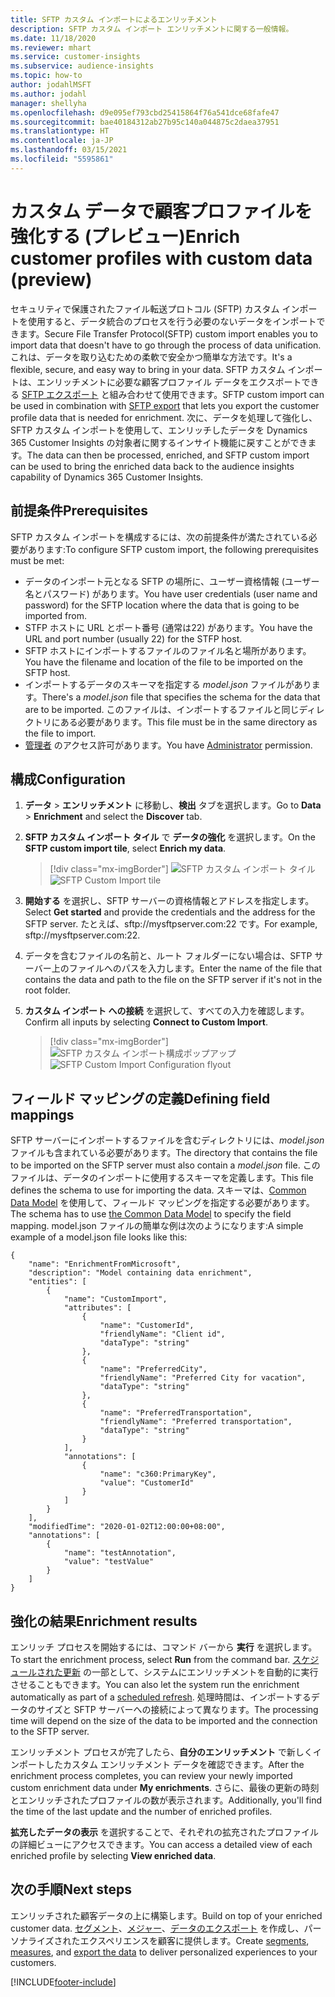 ```yaml
---
title: SFTP カスタム インポートによるエンリッチメント
description: SFTP カスタム インポート エンリッチメントに関する一般情報。
ms.date: 11/18/2020
ms.reviewer: mhart
ms.service: customer-insights
ms.subservice: audience-insights
ms.topic: how-to
author: jodahlMSFT
ms.author: jodahl
manager: shellyha
ms.openlocfilehash: d9e095ef793cbd25415864f76a541dce68fafe47
ms.sourcegitcommit: bae40184312ab27b95c140a044875c2daea37951
ms.translationtype: HT
ms.contentlocale: ja-JP
ms.lasthandoff: 03/15/2021
ms.locfileid: "5595861"
---
```

# <a name="enrich-customer-profiles-with-custom-data-preview"></a><span data-ttu-id="5df47-103">カスタム データで顧客プロファイルを強化する (プレビュー)</span><span class="sxs-lookup"><span data-stu-id="5df47-103">Enrich customer profiles with custom data (preview)</span></span>

<span data-ttu-id="5df47-104">セキュリティで保護されたファイル転送プロトコル (SFTP) カスタム インポートを使用すると、データ統合のプロセスを行う必要のないデータをインポートできます。</span><span class="sxs-lookup"><span data-stu-id="5df47-104">Secure File Transfer Protocol(SFTP) custom import enables you to import data that doesn't have to go through the process of data unification.</span></span> <span data-ttu-id="5df47-105">これは、データを取り込むための柔軟で安全かつ簡単な方法です。</span><span class="sxs-lookup"><span data-stu-id="5df47-105">It's a flexible, secure, and easy way to bring in your data.</span></span> <span data-ttu-id="5df47-106">SFTP カスタム インポートは、エンリッチメントに必要な顧客プロファイル データをエクスポートできる [SFTP エクスポート](export-sftp.md) と組み合わせて使用できます。</span><span class="sxs-lookup"><span data-stu-id="5df47-106">SFTP custom import can be used in combination with [SFTP export](export-sftp.md) that lets you export the customer profile data that is needed for enrichment.</span></span> <span data-ttu-id="5df47-107">次に、データを処理して強化し、SFTP カスタム インポートを使用して、エンリッチしたデータを Dynamics 365 Customer Insights の対象者に関するインサイト機能に戻すことができます。</span><span class="sxs-lookup"><span data-stu-id="5df47-107">The data can then be processed, enriched, and SFTP custom import can be used to bring the enriched data back to the audience insights capability of Dynamics 365 Customer Insights.</span></span>

## <a name="prerequisites"></a><span data-ttu-id="5df47-108">前提条件</span><span class="sxs-lookup"><span data-stu-id="5df47-108">Prerequisites</span></span>

<span data-ttu-id="5df47-109">SFTP カスタム インポートを構成するには、次の前提条件が満たされている必要があります:</span><span class="sxs-lookup"><span data-stu-id="5df47-109">To configure SFTP custom import, the following prerequisites must be met:</span></span>

- <span data-ttu-id="5df47-110">データのインポート元となる SFTP の場所に、ユーザー資格情報 (ユーザー名とパスワード) があります。</span><span class="sxs-lookup"><span data-stu-id="5df47-110">You have user credentials (user name and password) for the SFTP location where the data that is going to be imported from.</span></span>
- <span data-ttu-id="5df47-111">STFP ホストに URL とポート番号 (通常は22) があります。</span><span class="sxs-lookup"><span data-stu-id="5df47-111">You have the URL and port number (usually 22) for the STFP host.</span></span>
- <span data-ttu-id="5df47-112">SFTP ホストにインポートするファイルのファイル名と場所があります。</span><span class="sxs-lookup"><span data-stu-id="5df47-112">You have the filename and location of the file to be imported on the SFTP host.</span></span>
- <span data-ttu-id="5df47-113">インポートするデータのスキーマを指定する *model.json* ファイルがあります。</span><span class="sxs-lookup"><span data-stu-id="5df47-113">There's a *model.json* file that specifies the schema for the data that are to be imported.</span></span> <span data-ttu-id="5df47-114">このファイルは、インポートするファイルと同じディレクトリにある必要があります。</span><span class="sxs-lookup"><span data-stu-id="5df47-114">This file must be in the same directory as the file to import.</span></span>
- <span data-ttu-id="5df47-115">[管理者](permissions.md#administrator) のアクセス許可があります。</span><span class="sxs-lookup"><span data-stu-id="5df47-115">You have [Administrator](permissions.md#administrator) permission.</span></span>

## <a name="configuration"></a><span data-ttu-id="5df47-116">構成</span><span class="sxs-lookup"><span data-stu-id="5df47-116">Configuration</span></span>

1. <span data-ttu-id="5df47-117">**データ** > **エンリッチメント** に移動し、**検出** タブを選択します。</span><span class="sxs-lookup"><span data-stu-id="5df47-117">Go to **Data** > **Enrichment** and select the **Discover** tab.</span></span>

1. <span data-ttu-id="5df47-118">**SFTP カスタム インポート タイル** で **データの強化** を選択します。</span><span class="sxs-lookup"><span data-stu-id="5df47-118">On the **SFTP custom import tile**, select **Enrich my data**.</span></span>

   > [!div class="mx-imgBorder"]
   > <span data-ttu-id="5df47-119">![SFTP カスタム インポート タイル](media/SFTP_Custom_Import_tile.png "SFTP カスタム インポート タイル")</span><span class="sxs-lookup"><span data-stu-id="5df47-119">![SFTP Custom Import tile](media/SFTP_Custom_Import_tile.png "SFTP Custom Import tile")</span></span>

1. <span data-ttu-id="5df47-120">**開始する** を選択し、SFTP サーバーの資格情報とアドレスを指定します。</span><span class="sxs-lookup"><span data-stu-id="5df47-120">Select **Get started** and provide the credentials and the address for the SFTP server.</span></span> <span data-ttu-id="5df47-121">たとえば、sftp://mysftpserver.com:22 です。</span><span class="sxs-lookup"><span data-stu-id="5df47-121">For example, sftp://mysftpserver.com:22.</span></span>

1. <span data-ttu-id="5df47-122">データを含むファイルの名前と、ルート フォルダーにない場合は、SFTP サーバー上のファイルへのパスを入力します。</span><span class="sxs-lookup"><span data-stu-id="5df47-122">Enter the name of the file that contains the data and path to the file on the SFTP server if it's not in the root folder.</span></span>

1. <span data-ttu-id="5df47-123">**カスタム インポート への接続** を選択して、すべての入力を確認します。</span><span class="sxs-lookup"><span data-stu-id="5df47-123">Confirm all inputs by selecting **Connect to Custom Import**.</span></span>

   > [!div class="mx-imgBorder"]
   > <span data-ttu-id="5df47-124">![SFTP カスタム インポート構成ポップアップ](media/SFTP_Custom_Import_Configuration_flyout.png "SFTP カスタム インポート構成ポップアップ")</span><span class="sxs-lookup"><span data-stu-id="5df47-124">![SFTP Custom Import Configuration flyout](media/SFTP_Custom_Import_Configuration_flyout.png "SFTP Custom Import Configuration flyout")</span></span>

## <a name="defining-field-mappings"></a><span data-ttu-id="5df47-125">フィールド マッピングの定義</span><span class="sxs-lookup"><span data-stu-id="5df47-125">Defining field mappings</span></span> 

<span data-ttu-id="5df47-126">SFTP サーバーにインポートするファイルを含むディレクトリには、*model.json* ファイルも含まれている必要があります。</span><span class="sxs-lookup"><span data-stu-id="5df47-126">The directory that contains the file to be imported on the SFTP server must also contain a *model.json* file.</span></span> <span data-ttu-id="5df47-127">このファイルは、データのインポートに使用するスキーマを定義します。</span><span class="sxs-lookup"><span data-stu-id="5df47-127">This file defines the schema to use for importing the data.</span></span> <span data-ttu-id="5df47-128">スキーマは、[Common Data Model](/common-data-model/) を使用して、フィールド マッピングを指定する必要があります。</span><span class="sxs-lookup"><span data-stu-id="5df47-128">The schema has to use [the Common Data Model](/common-data-model/) to specify the field mapping.</span></span> <span data-ttu-id="5df47-129">model.json ファイルの簡単な例は次のようになります:</span><span class="sxs-lookup"><span data-stu-id="5df47-129">A simple example of a model.json file looks like this:</span></span>

```
{
    "name": "EnrichmentFromMicrosoft",
    "description": "Model containing data enrichment",
    "entities": [
        {
            "name": "CustomImport",
            "attributes": [
                {
                    "name": "CustomerId",
                    "friendlyName": "Client id",
                    "dataType": "string"
                },
                {
                    "name": "PreferredCity",
                    "friendlyName": "Preferred City for vacation",
                    "dataType": "string"
                },
                {
                    "name": "PreferredTransportation",
                    "friendlyName": "Preferred transportation",
                    "dataType": "string"
                }
            ],
            "annotations": [
                {
                    "name": "c360:PrimaryKey",
                    "value": "CustomerId"
                }
            ]
        }
    ],
    "modifiedTime": "2020-01-02T12:00:00+08:00",
    "annotations": [
        {
            "name": "testAnnotation",
            "value": "testValue"
        }
    ]
}
```

## <a name="enrichment-results"></a><span data-ttu-id="5df47-130">強化の結果</span><span class="sxs-lookup"><span data-stu-id="5df47-130">Enrichment results</span></span>

<span data-ttu-id="5df47-131">エンリッチ プロセスを開始するには、コマンド バーから **実行** を選択します。</span><span class="sxs-lookup"><span data-stu-id="5df47-131">To start the enrichment process, select **Run** from the command bar.</span></span> <span data-ttu-id="5df47-132">[スケジュールされた更新](system.md#schedule-tab) の一部として、システムにエンリッチメントを自動的に実行させることもできます。</span><span class="sxs-lookup"><span data-stu-id="5df47-132">You can also let the system run the enrichment automatically as part of a [scheduled refresh](system.md#schedule-tab).</span></span> <span data-ttu-id="5df47-133">処理時間は、インポートするデータのサイズと SFTP サーバーへの接続によって異なります。</span><span class="sxs-lookup"><span data-stu-id="5df47-133">The processing time will depend on the size of the data to be imported and the connection to the SFTP server.</span></span>

<span data-ttu-id="5df47-134">エンリッチメント プロセスが完了したら、**自分のエンリッチメント** で新しくインポートしたカスタム エンリッチメント データを確認できます。</span><span class="sxs-lookup"><span data-stu-id="5df47-134">After the enrichment process completes, you can review your newly imported custom enrichment data under **My enrichments**.</span></span> <span data-ttu-id="5df47-135">さらに、最後の更新の時刻とエンリッチされたプロファイルの数が表示されます。</span><span class="sxs-lookup"><span data-stu-id="5df47-135">Additionally, you'll find the time of the last update and the number of enriched profiles.</span></span>

<span data-ttu-id="5df47-136">**拡充したデータの表示** を選択することで、それぞれの拡充されたプロファイルの詳細ビューにアクセスできます。</span><span class="sxs-lookup"><span data-stu-id="5df47-136">You can access a detailed view of each enriched profile by selecting **View enriched data**.</span></span>

## <a name="next-steps"></a><span data-ttu-id="5df47-137">次の手順</span><span class="sxs-lookup"><span data-stu-id="5df47-137">Next steps</span></span>

<span data-ttu-id="5df47-138">エンリッチされた顧客データの上に構築します。</span><span class="sxs-lookup"><span data-stu-id="5df47-138">Build on top of your enriched customer data.</span></span> <span data-ttu-id="5df47-139">[セグメント](segments.md)、[メジャー](measures.md)、[データのエクスポート](export-destinations.md) を作成し、パーソナライズされたエクスペリエンスを顧客に提供します。</span><span class="sxs-lookup"><span data-stu-id="5df47-139">Create [segments](segments.md), [measures](measures.md), and [export the data](export-destinations.md) to deliver personalized experiences to your customers.</span></span>




[!INCLUDE[footer-include](../includes/footer-banner.md)]